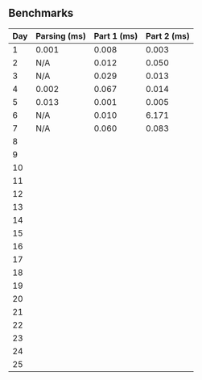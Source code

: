 ## Benchmarks

| Day | Parsing (ms) | Part 1 (ms) | Part 2 (ms) | 
|-----|--------------|-------------|-------------|
| 1   | 0.001        | 0.008       | 0.003       |
| 2   | N/A          | 0.012       | 0.050       |
| 3   | N/A          | 0.029       | 0.013       |
| 4   | 0.002        | 0.067       | 0.014       |
| 5   | 0.013        | 0.001       | 0.005       |
| 6   | N/A          | 0.010       | 6.171       |
| 7   | N/A          | 0.060       | 0.083       |
| 8   |              |             |             |
| 9   |              |             |             |
| 10  |              |             |             |
| 11  |              |             |             |
| 12  |              |             |             |
| 13  |              |             |             |
| 14  |              |             |             |
| 15  |              |             |             |
| 16  |              |             |             |
| 17  |              |             |             |
| 18  |              |             |             |
| 19  |              |             |             |
| 20  |              |             |             |
| 21  |              |             |             |
| 22  |              |             |             |
| 23  |              |             |             |
| 24  |              |             |             |
| 25  |              |             |             |
